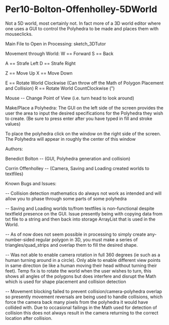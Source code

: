 Per10-Bolton-Offenholley-5DWorld
================================

Not a 5D world, most certainly not. In fact more of a 3D world editor 
where one uses a GUI to control the Polyhedra to be made and places them
with mouseclicks.

Main File to Open in Processing:
  sketch_3DTutor
  
  
Movement through World:
  W == Forward
  S == Back
  
  A == Strafe Left
  D == Strafe Right
  
  Z == Move Up
  X == Move Down
  
  E == Rotate World Clockwise (Can throw off the Math of Polygon Placement and Collision)
  R == Rotate World CountClockwise (")
  
  Mouse -- Change Point of View (i.e. turn head to look around)
  
  
Make/Place a Polyhedra:
  The GUI on the left side of the screen provides the user the area to input the desired specifications for
  the Polyhedra they wish to create. (Be sure to press enter after you have typed in fill and stroke values)
  
  To place the polyhedra click on the window on the right side of the screen. The Polyhedra will appear in 
  roughly the center of this window
  

Authors:
  
  Benedict Bolton -- (GUI, Polyhedra generation and collision)
  
  Corrin Offenholley -- (Camera, Saving and Loading created worlds to textfiles)
  
  
  
Known Bugs and Issues:

  -- Collision detection mathematics do always not work as intended and will allow you to phase through some parts of
some polyhedra

  -- Saving and Loading worlds to/from textfiles is non-functional despite textfield presence on the GUI. Issue presently
being with copying data from txt file to a string and then back into storage ArrayList that is used in the World.

  -- As of now does not seem possible in processing to simply create any-number-sided regular polygon in 3D, you must make
a series of triangles/quad_strips and overlap them to fill the desired shape.

  -- Was not able to enable camera rotation in full 360 degrees (ie such as a human turning around in a circle). Only 
able to enable different view points in same direction (ie like a human moving their head without turning their feet).
Temp fix is to rotate the world when the user wishes to turn, this shows all angles of the polygons but does interfere
and disrupt the Math which is used for shape placement and collision detection

  -- Movement blocking failed to prevent collision/camera-polyhedra overlap so presently movement reversals are being used
to handle collisions, which force the camera back many pixels from the polyhedra it would have collided with. Due to
occasional failings in the Math used for detection of collision this does not always result in the camera returning to the
correct location after collision.
